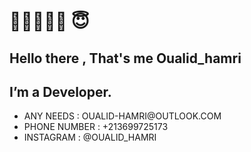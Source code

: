   <H1>👋👋👋👋👋 😇</H1>
<h2>Hello there , That's me Oualid_hamri</h2>
<h2> I’m a Developer.
</h2>
<ul>
  <li>ANY NEEDS : OUALID-HAMRI@OUTLOOK.COM</li>
  <li>PHONE NUMBER : +213699725173</li>
  <li>INSTAGRAM : @OUALID_HAMRI</li>
</ul>  
